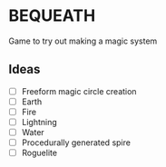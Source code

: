# BEQUEATH

Game to try out making a magic system

## Ideas
 - [ ] Freeform magic circle creation
 - [ ] Earth
 - [ ] Fire
 - [ ] Lightning
 - [ ] Water
 - [ ] Procedurally generated spire
 - [ ] Roguelite
